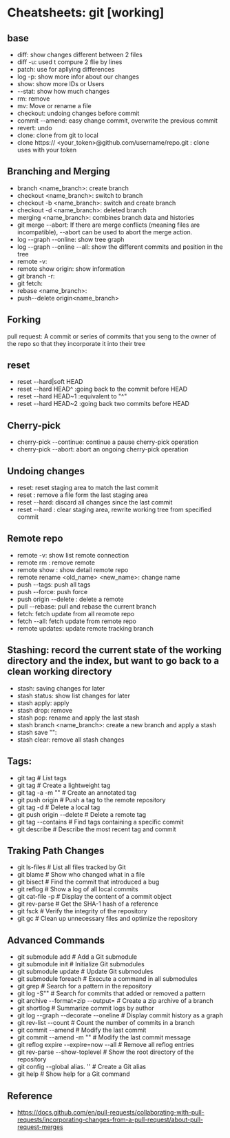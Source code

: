 ﻿# Cheatsheets: git [working]

## base
- diff: show changes different between 2 files
- diff -u: used t compure 2 flie by lines
- patch: use for apllying differences
- log -p: show more infor about our changes
- show: show more IDs or Users
- --stat: show how much changes
- rm: remove
- mv: Move or rename a file
- checkout: undoing changes before commit
- commit --amend: easy change commit, overwrite the previous commit
- revert: undo
- clone: clone from git to local
- clone https://<nameuser> <your_token>@github.com/username/repo.git : clone uses with your token

## Branching and Merging
- branch <name_branch>: create branch  
- checkout <name_branch>: switch to branch
- checkout -b <name_branch>: switch and create branch
- checkout -d <name_branch>: deleted branch
- merging <name_branch>: combines branch data and histories
- git merge --abort: If there are merge conflicts (meaning files are incompatible), --abort can be used to abort the merge action.
- log --graph --online: show tree graph 
- log --graph --online --all: show the different commits and position in the tree 
- remote -v: 
- remote show origin: show information 
- git branch -r:
- git fetch:
- rebase <name_branch>:
- push--delete origin<name_branch>

## Forking
pull request: A commit or series of commits that you seng to the owner of the repo so that they incorporate it into their tree

## reset <commit>
- reset --hard|soft HEAD
- reset --hard HEAD^  :going back to the commit before HEAD
- reset --hard HEAD~1 :equivalent to "^"
- reset --hard HEAD~2 :going back two commits before HEAD

## Cherry-pick <commit>
- cherry-pick --continue: continue a pause cherry-pick operation
- cherry-pick --abort: abort an ongoing cherry-pick operation

## Undoing changes
- reset: reset staging area to match the last commit
- reset <commit>: remove a file form the last staging area
- reset --hard: discard all changes since the last commit  
- reset --hard <commit>: clear staging area, rewrite working tree from specified commit  

## Remote repo  
- remote -v: show list remote connection
- remote rm <remote>: remove remote
- remote show <remote>: show detail remote repo  
- remote rename <old_name> <new_name>: change name
- push --tags: push all tags
- push --force: push force
- push origin --delete <branch>: delete a remote
- pull --rebase: pull and rebase the current branch
- fetch: fetch update from all reomote repo
- fetch --all: fetch update from remote repo
- remote updates: update remote tracking branch

## Stashing: record the current state of the working directory and the index, but want to go back to a clean working directory
- stash: saving changes for later
- stash status: show list changes for later
- stash apply: apply
- stash drop: remove
- stash pop: rename and apply the last stash
- stash branch <name_branch>: create a new branch and apply a stash 
- stash save "<message>": 
- stash clear: remove all stash changes

## Tags:
- git tag # List tags
- git tag <tag-name> # Create a lightweight tag
- git tag -a <tag-name> -m "<message>" # Create an annotated tag
- git push origin <tag-name> # Push a tag to the remote repository
- git tag -d <tag-name> # Delete a local tag
- git push origin --delete <tag-name> # Delete a remote tag
- git tag --contains <commit> # Find tags containing a specific commit
- git describe # Describe the most recent tag and commit

## Traking Path Changes
- git ls-files # List all files tracked by Git
- git blame <file> # Show who changed what in a file
- git bisect # Find the commit that introduced a bug
- git reflog # Show a log of all local commits
- git cat-file -p <commit> # Display the content of a commit object
- git rev-parse <ref> # Get the SHA-1 hash of a reference
- git fsck # Verify the integrity of the repository
- git gc # Clean up unnecessary files and optimize the repository

## Advanced Commands
- git submodule add <repository> <path> # Add a Git submodule
- git submodule init # Initialize Git submodules
- git submodule update # Update Git submodules
- git submodule foreach <command> # Execute a command in all submodules
- git grep <pattern> # Search for a pattern in the repository
- git log -S"<pattern>" # Search for commits that added or removed a pattern
- git archive --format=zip --output=<output-file> <branch> # Create a zip archive of a branch
- git shortlog # Summarize commit logs by author
- git log --graph --decorate --oneline # Display commit history as a graph
- git rev-list --count <ref> # Count the number of commits in a branch
- git commit --amend # Modify the last commit
- git commit --amend -m "<new-message>" # Modify the last commit message
- git reflog expire --expire=now --all # Remove all reflog entries
- git rev-parse --show-toplevel # Show the root directory of the repository
- git config --global alias.<alias-name> '<git-command>' # Create a Git alias
- git help <command> # Show help for a Git command



## Reference
- https://docs.github.com/en/pull-requests/collaborating-with-pull-requests/incorporating-changes-from-a-pull-request/about-pull-request-merges
